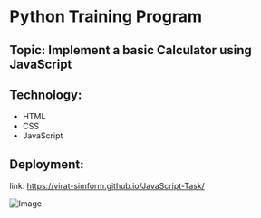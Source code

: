 # Python Training Program
## Topic: Implement a basic Calculator using JavaScript
## Technology:
- HTML
- CSS
- JavaScript

## Deployment:
link: https://virat-simform.github.io/JavaScript-Task/

![Image](https://github.com/user-attachments/assets/4ffaad30-0829-4fe7-8509-63dd78c0f66b)
